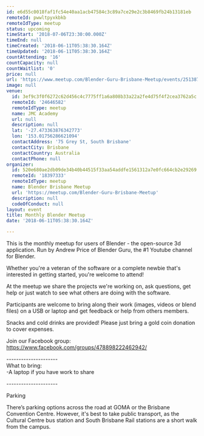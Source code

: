```yaml
---
id: e6d55c0018faf1fc54e40aa1acb47584c3c89a7ce29e2c3b8469fb24b13181eb
remoteId: pwwltpyxkbkb
remoteIdType: meetup
status: upcoming
timeStart: '2018-07-06T23:30:00.000Z'
timeEnd: null
timeCreated: '2018-06-11T05:38:30.164Z'
timeUpdated: '2018-06-11T05:38:30.164Z'
countAttending: '16'
countCapacity: null
countWaitlist: '0'
price: null
url: 'https://www.meetup.com/Blender-Guru-Brisbane-Meetup/events/251387054/'
image: null
venue:
  id: 3ef9c3f0f6272c62d456c4c7775ff1a6a808b33a22a2fe4d75f4f2cea3762a5c
  remoteId: '24646582'
  remoteIdType: meetup
  name: JMC Academy
  url: null
  description: null
  lat: '-27.473363876342773'
  lon: '153.01756286621094'
  contactAddress: '75 Grey St, South Brisbane'
  contactCity: Brisbane
  contactCountry: Australia
  contactPhone: null
organizer:
  id: 520e680ae2db09de34b40b44515f33aa54addfe1561312a7e0fc664cb2e29269
  remoteId: '18397333'
  remoteIdType: meetup
  name: Blender Brisbane Meetup
  url: 'https://meetup.com/Blender-Guru-Brisbane-Meetup'
  description: null
  codeOfConduct: null
layout: event
title: Monthly Blender Meetup
date: '2018-06-11T05:38:30.164Z'

---
```

<p>This is the monthly meetup for users of Blender - the open-source 3d application. Run by Andrew Price of Blender Guru, the #1 Youtube channel for Blender.</p> <p>Whether you're a veteran of the software or a complete newbie that's interested in getting started, you're welcome to attend!</p> <p>At the meetup we share the projects we're working on, ask questions, get help or just watch to see what others are doing with the software.</p> <p>Participants are welcome to bring along their work (images, videos or blend files) on a USB or laptop and get feedback or help from others members.</p> <p>Snacks and cold drinks are provided! Please just bring a gold coin donation to cover expenses.</p> <p>Join our Facebook group: <a href="https://www.facebook.com/groups/478898222462942/" class="linkified">https://www.facebook.com/groups/478898222462942/</a></p> <p>---------------------<br/>What to bring:<br/>-A laptop if you have work to share</p> <p>---------------------</p> <p>Parking</p> <p>There’s parking options across the road at GOMA or the Brisbane Convention Centre. However, it's best to take public transport, as the Cultural Centre bus station and South Brisbane Rail stations are a short walk from the campus.</p>
